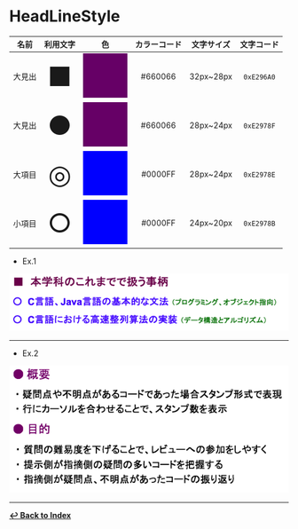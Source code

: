 # HeadLineStyle

|名前|利用文字|色|カラーコード|文字サイズ|文字コード|
|:---:|:---:|:---:|:---:|:---:|:---:|
|大見出|<font size="60px">■</font>|![Purple](../colors/elements/purple.png)|#660066|32px~28px|`0xE296A0`|
|大見出|<font size="60px">●</font>|![Purple](../colors/elements/purple.png)|#660066|28px~24px|`0xE2978F`|
|大項目|<font size="60px">◎</font>|![Blue](../colors/elements/blue.png)|#0000FF|28px~24px|`0xE2978E`|
|小項目|<font size="60px">○</font>|![Blue](../colors/elements/blue.png)|#0000FF|24px~20px|`0xE2978B`|

- Ex.1

![](./elements/example1.png)

- - -

- Ex.2

![](./elements/example2.png)

- - -

**[↩ Back to Index](../../README.md)**
